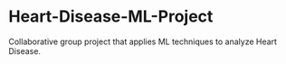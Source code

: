 # Heart-Disease-ML-Project
Collaborative group project that applies ML techniques to analyze Heart Disease.
